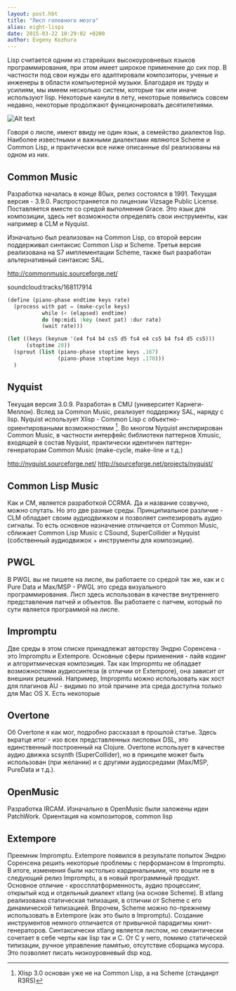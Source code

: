 ```yaml
---
layout: post.hbt
title: "Лисп головного мозга"
alias: eight-lisps
date: 2015-03-22 10:29:02 +0200
author: Evgeny Kozhura
---
```

Lisp считается одним из старейших высокоуровневых языков программирования, при этом имеет широкое применение до сих пор. В частности под свои нужды его адаптировали композиторы, ученые и инженеры в области компьютерной музыки. Благодаря их труду и  усилиям, мы имеем несколько систем, которые так или иначе используют lisp. Некоторые канули в лету, некоторые появились совсем недавно, некоторые продолжают функционировать десятилетиями.

![Alt text](images/lisp_population.png)

Говоря о лиспе, имеют ввиду не один язык, а семейство диалектов lisp. Наиболее известными и важными диалектами являются Scheme и Common Lisp, и практически все ниже описанные dsl реализованы на одном из них.

## Common Music

Разработка началась в конце 80ых, релиз состоялся в 1991. Текущая версия - 3.9.0. Распространяется по лицензии Vizsage Public License. Поставляется вместе со средой выполнения Grace. Это язык для композиции, здесь нет возможности определять свои инструменты, как например в CLM и Nyquist.

Изначально был реализован на Common Lisp, со второй версии поддерживал синтаксис Common Lisp и Scheme. Третья версия реализована на S7 имплементации Scheme, также был разработан альтернативный синтаксис SAL.

http://commonmusic.sourceforge.net/

soundcloud:tracks/168117914

```lisp
(define (piano-phase endtime keys rate)
  (process with pat = (make-cycle keys)
           while (< (elapsed) endtime)
           do (mp:midi :key (next pat) :dur rate)
           (wait rate)))

(let ((keys (keynum '(e4 fs4 b4 cs5 d5 fs4 e4 cs5 b4 fs4 d5 cs5)))
      (stoptime 20))
  (sprout (list (piano-phase stoptime keys .167)
                (piano-phase stoptime keys .170)))
  )
```

## Nyquist

Текущая версия 3.0.9.
Разработан в CMU (университет Карнеги-Меллон). Вслед за Common Music, реализует поддержку SAL, наряду с lisp. Nyquist использует Xlisp - Common Lisp с объектно-ориентироваными возможностями [^1]. Во многом Nyquist инспирирован Common Music, в частности интерфейс библиотеки паттернов Xmusic, входящей в состав Nyquist, практически идентичен паттерн-генераторам Common Music (make-cycle, make-line и т.д.)

http://nyquist.sourceforge.net/
http://sourceforge.net/projects/nyquist/

## Common Lisp Music

Как и CM, является разработкой CCRMA. Да и название созвучно, можно спутать. Но это две разные среды. Принципиальное различие - CLM обладает своим аудиодвижком и позволяет синтезировать аудио сигналы. То есть основное назначение отличается от Common Music, сближает Common Lisp Music с CSound, SuperCollider и Nyquist (собственный аудиодвижок + инструменты для композиции).


## PWGL

В PWGL вы не пишете на лиспе, вы работаете со средой так же, как и с Pure Data и Max/MSP - PWGL это среда визуального программирования. Лисп здесь использован в качестве внутреннего представления патчей и объектов. Вы работаете с патчем, который по сути является программой на лиспе.

## Impromptu

Две среды в этом списке принадлежат авторству Эндрю Соренсена - это Impromptu и Extempore. Основные сферы применения - лайв кодинг и алгоритмическая композиция. Так как Impropmtu не обладает возможностями аудиосинтеза (в отличии от Extempore), она зависит от внешних решений. Например, Impropmtu можно использовать как хост для плагинов AU - видимо по этой причине эта среда доступна только для Mac OS X. Есть некоторые

## Overtone

Об Overtone я как мог, подробно рассказал в прошлой статье. Здесь вкратце итог - изо всех представленных лисповых DSL, это единственный построенный на Clojure. Overtone использует в качестве аудио движка scsynth (SuperCollider), но в принципе может быть использован (при желании) и с другими аудиосредами (Max/MSP, PureData и т.д.).

## OpenMusic

Разработка IRCAM. Изначально в OpenMusic были заложены идеи PatchWork. Ориентация на композиторов, common lisp

## Extempore

Преемник Impromptu. Extempore появился в результате попыток Эндрю Соренсена решить некоторые проблемы с перформансом в Impromptu. В итоге, изменения были настолько кардинальными, что вошли не в следующий релиз Impromptu, а в новый программный продукт. Основное отличие - кроссплатформенность, аудио процессинг, открытый код и отдельный диалект xtlang (на основе Scheme). В xtlang реализована статическая типизация, в отличии от Scheme с его динамической типизацией. Впрочем, Scheme можно по-прежнему использовать в Extempore (как это было в Impromptu). Создание инструментов немного отличается от привычной парадигмы юнит-генераторов. Синтаксически xtlang является лиспом, но семантически сочетает в себе черты как lisp так и С. От C у него, помимо статической типизации, ручное управление памятью, отсутствие сборщика мусора. Это позволяет писать низкоуровневый dsp код.

[^1]: Xlisp 3.0 основан уже не на Common Lisp, а на Scheme (станданрт R3RS)